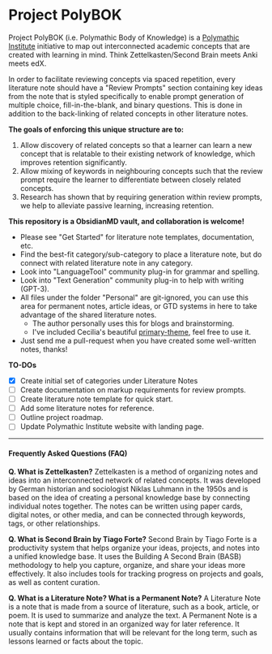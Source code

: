 # Project PolyBOK
Project PolyBOK (i.e. Polymathic Body of Knowledge) is a [Polymathic Institute](http://polymathic.institute/) initiative to map out interconnected academic concepts that are created with learning in mind. Think Zettelkasten/Second Brain meets Anki meets edX.

In order to facilitate reviewing concepts via spaced repetition, every literature note should have a "Review Prompts" section containing key ideas from the note that is styled specifically to enable prompt generation of multiple choice, fill-in-the-blank, and binary questions.  This is done in addition to the back-linking of related concepts in other literature notes. 

**The goals of enforcing this unique structure are to:**
1. Allow discovery of related concepts so that a learner can learn a new concept that is relatable to their existing network of knowledge, which improves retention significantly.
2. Allow mixing of keywords in neighbouring concepts such that the review prompt require the learner to differentiate between closely related concepts.
3. Research has shown that by requiring generation within review prompts, we help to alleviate passive learning, increasing retention.

**This repository is a ObsidianMD vault, and collaboration is welcome!**
- Please see "Get Started" for literature note templates, documentation, etc.
- Find the best-fit category/sub-category to place a literature note, but do connect with related literature note in any category.
- Look into "LanguageTool" community plug-in for grammar and spelling.
- Look into "Text Generation" community plug-in to help with writing (GPT-3).
- All files under the folder "Personal" are git-ignored, you can use this area for permanent notes, article ideas, or GTD systems in here to take advantage of the shared literature notes.
	- The author personally uses this for blogs and brainstorming.
	- I've included Cecilia's beautiful [primary-theme](https://github.com/ceciliamay/obsidianmd-theme-primary), feel free to use it.
- Just send me a pull-request when you have created some well-written notes, thanks!

**TO-DOs**
- [x] Create initial set of categories under Literature Notes
- [ ] Create documentation on markup requirements for review prompts.
- [ ] Create literature note template for quick start.
- [ ] Add some literature notes for reference.
- [ ] Outline project roadmap.
- [ ] Update Polymathic Institute website with landing page.

---
#### Frequently Asked Questions (FAQ)

**Q. What is Zettelkasten?**
Zettelkasten is a method of organizing notes and ideas into an interconnected network of related concepts. It was developed by German historian and sociologist Niklas Luhmann in the 1950s and is based on the idea of creating a personal knowledge base by connecting individual notes together. The notes can be written using paper cards, digital notes, or other media, and can be connected through keywords, tags, or other relationships.

**Q. What is Second Brain by Tiago Forte?**
Second Brain by Tiago Forte is a productivity system that helps organize your ideas, projects, and notes into a unified knowledge base. It uses the Building A Second Brain (BASB) methodology to help you capture, organize, and share your ideas more effectively. It also includes tools for tracking progress on projects and goals, as well as content curation.

**Q. What is a Literature Note? What is a Permanent Note?**
A Literature Note is a note that is made from a source of literature, such as a book, article, or poem. It is used to summarize and analyze the text. A Permanent Note is a note that is kept and stored in an organized way for later reference. It usually contains information that will be relevant for the long term, such as lessons learned or facts about the topic.

